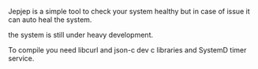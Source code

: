 Jepjep is a simple tool  to check your system healthy but in case of issue it can auto heal the system.

the system is still under heavy development.

To compile you need libcurl and json-c dev c  libraries and SystemD timer service.
